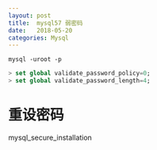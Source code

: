```yaml
---
layout: post
title:  mysql57 弱密码  
date:   2018-05-20
categories: Mysql
---
```


`mysql -uroot -p`

```sql
> set global validate_password_policy=0;
> set global validate_password_length=4;
```

# 重设密码

mysql_secure_installation